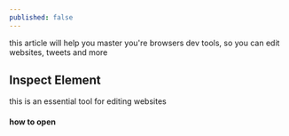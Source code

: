 ```yaml
---
published: false
---
```


this article will help you master you're browsers dev tools, so you can edit websites, tweets and more


## Inspect Element
this is an essential tool for editing websites
#### how to open